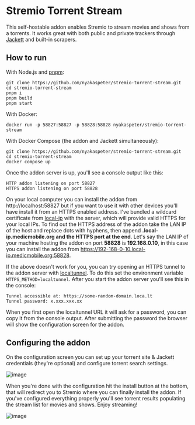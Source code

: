 # Stremio Torrent Stream

This self-hostable addon enables Stremio to stream movies and shows from a torrents. It works great with both public and private trackers through [Jackett](https://github.com/Jackett/Jackett) and built-in scrapers.

## How to run

With Node.js and [pnpm](https://pnpm.io/installation):
```
git clone https://github.com/nyakaspeter/stremio-torrent-stream.git
cd stremio-torrent-stream
pnpm i
pnpm build
pnpm start
```

With Docker:
```
docker run -p 58827:58827 -p 58828:58828 nyakaspeter/stremio-torrent-stream
```

With Docker Compose (the addon and Jackett simultaneously):
```
git clone https://github.com/nyakaspeter/stremio-torrent-stream.git
cd stremio-torrent-stream
docker compose up
```

Once the addon server is up, you'll see a console output like this:
```
HTTP addon listening on port 58827
HTTPS addon listening on port 58828
```

On your local computer you can install the addon from http://localhost:58827 but if you want to use it with other devices you'll have install it from an HTTPS enabled address. I've bundled a wildcard certificate from [local-ip](https://local-ip.medicmobile.org/) with the server, which will provide valid HTTPS for your local IPs. To find out the HTTPS address of the addon take the LAN IP of the host and replace dots with hyphens, then append **.local-ip.medicmobile.org and the HTTPS port at the end**. Let's say the LAN IP of your machine hosting the addon on port **58828** is **192.168.0.10**, in this case you can install the addon from https://192-168-0-10.local-ip.medicmobile.org:58828.

If the above doesn't work for you, you can try opening an HTTPS tunnel to the addon server with [localtunnel](https://theboroer.github.io/localtunnel-www/). To do this set the environment variable `HTTPS_METHOD=localtunnel`. After you start the addon server you'll see this in the console:
```
Tunnel accessible at: https://some-random-domain.loca.lt
Tunnel password: x.xxx.xxx.xx
```

When you first open the localtunnel URL it will ask for a password, you can copy it from the console output. After submitting the password the browser will show the configuration screen for the addon.

## Configuring the addon

On the configuration screen you can set up your torrent site & Jackett credentials (they're optional) and configure torrent search settings.

![image](https://github.com/nyakaspeter/stremio-torrent-stream/assets/43880678/d9a581a9-8036-44ab-942a-3750261cb50c)

When you're done with the configuration hit the install button at the bottom, that will redirect you to Stremio where you can finally install the addon. If you've configured everything properly you'll see torrent results populating the stream list for movies and shows. Enjoy streaming!

![image](https://github.com/nyakaspeter/torrent-stream-server/assets/43880678/87fbf602-d2c5-4d4f-9e4e-eda21ed58c51)
